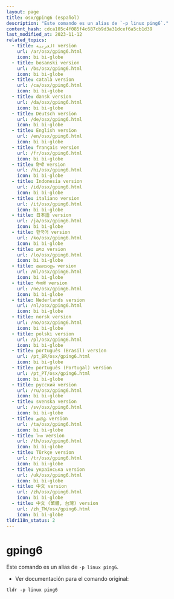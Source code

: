 ```yaml
---
layout: page
title: osx/gping6 (español)
description: "Este comando es un alias de `-p linux ping6`."
content_hash: cdca105c4f085f4c687cb9d3a31dcef6a5cb1d39
last_modified_at: 2023-11-12
related_topics:
  - title: العربية version
    url: /ar/osx/gping6.html
    icon: bi bi-globe
  - title: bosanski version
    url: /bs/osx/gping6.html
    icon: bi bi-globe
  - title: català version
    url: /ca/osx/gping6.html
    icon: bi bi-globe
  - title: dansk version
    url: /da/osx/gping6.html
    icon: bi bi-globe
  - title: Deutsch version
    url: /de/osx/gping6.html
    icon: bi bi-globe
  - title: English version
    url: /en/osx/gping6.html
    icon: bi bi-globe
  - title: français version
    url: /fr/osx/gping6.html
    icon: bi bi-globe
  - title: हिन्दी version
    url: /hi/osx/gping6.html
    icon: bi bi-globe
  - title: Indonesia version
    url: /id/osx/gping6.html
    icon: bi bi-globe
  - title: italiano version
    url: /it/osx/gping6.html
    icon: bi bi-globe
  - title: 日本語 version
    url: /ja/osx/gping6.html
    icon: bi bi-globe
  - title: 한국어 version
    url: /ko/osx/gping6.html
    icon: bi bi-globe
  - title: ລາວ version
    url: /lo/osx/gping6.html
    icon: bi bi-globe
  - title: മലയാളം version
    url: /ml/osx/gping6.html
    icon: bi bi-globe
  - title: नेपाली version
    url: /ne/osx/gping6.html
    icon: bi bi-globe
  - title: Nederlands version
    url: /nl/osx/gping6.html
    icon: bi bi-globe
  - title: norsk version
    url: /no/osx/gping6.html
    icon: bi bi-globe
  - title: polski version
    url: /pl/osx/gping6.html
    icon: bi bi-globe
  - title: português (Brasil) version
    url: /pt_BR/osx/gping6.html
    icon: bi bi-globe
  - title: português (Portugal) version
    url: /pt_PT/osx/gping6.html
    icon: bi bi-globe
  - title: русский version
    url: /ru/osx/gping6.html
    icon: bi bi-globe
  - title: svenska version
    url: /sv/osx/gping6.html
    icon: bi bi-globe
  - title: தமிழ் version
    url: /ta/osx/gping6.html
    icon: bi bi-globe
  - title: ไทย version
    url: /th/osx/gping6.html
    icon: bi bi-globe
  - title: Türkçe version
    url: /tr/osx/gping6.html
    icon: bi bi-globe
  - title: українська version
    url: /uk/osx/gping6.html
    icon: bi bi-globe
  - title: 中文 version
    url: /zh/osx/gping6.html
    icon: bi bi-globe
  - title: 中文 (繁體, 台灣) version
    url: /zh_TW/osx/gping6.html
    icon: bi bi-globe
tldri18n_status: 2
---
```

# gping6

Este comando es un alias de `-p linux ping6`.

- Ver documentación para el comando original:

`tldr -p linux ping6`
